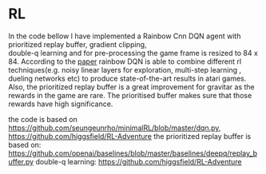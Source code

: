 # RL

In the code bellow I have implemented a Rainbow Cnn DQN agent with prioritized replay buffer, gradient clipping,  
double-q learning  and for pre-processing the game frame is resized to 84 x 84. 
According to the [paper](https://arxiv.org/pdf/1710.02298.pdf ) rainbow DQN is able to combine different
rl techniques(e.g. noisy linear layers for exploration, multi-step learning , dueling networks etc) to produce
state-of-the-art results in atari games. Also, the prioritized replay buffer is a great improvement for 
gravitar as the rewards in the game are rare. The prioritised buffer makes sure that those rewards have high 
significance. 

the code is based on https://github.com/seungeunrho/minimalRL/blob/master/dqn.py, https://github.com/higgsfield/RL-Adventure
the prioritized replay buffer is based on:  https://github.com/openai/baselines/blob/master/baselines/deepq/replay_buffer.py
double-q learning: https://github.com/higgsfield/RL-Adventure


